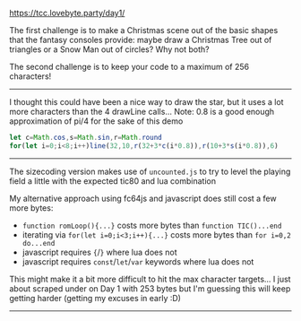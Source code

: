 https://tcc.lovebyte.party/day1/

The first challenge is to make a Christmas scene out of the basic shapes that the fantasy consoles provide: maybe draw a Christmas Tree out of triangles or a Snow Man out of circles? Why not both?

The second challenge is to keep your code to a maximum of 256 characters!

-----

I thought this could have been a nice way to draw the star, but it uses a lot more characters than the 4 drawLine calls...
Note: 0.8 is a good enough approximation of pi/4 for the sake of this demo

```js
let c=Math.cos,s=Math.sin,r=Math.round
for(let i=0;i<8;i++)line(32,10,r(32+3*c(i*0.8)),r(10+3*s(i*0.8)),6)
```

-----

The sizecoding version makes use of ```uncounted.js``` to try to level the playing field a little with the expected tic80 and lua combination

My alternative approach using fc64js and javascript does still cost a few more bytes:

* ```function romLoop(){...}``` costs more bytes than ```function TIC()...end```
* iterating via ```for(let i=0;i<3;i++){...}``` costs more bytes than ```for i=0,2 do...end```
* javascript requires ```{```/```}``` where lua does not
* javascript requires ```const```/```let```/```var``` keywords where lua does not

This might make it a bit more difficult to hit the max character targets... I just about scraped under on Day 1 with 253 bytes but I'm guessing this will keep getting harder (getting my excuses in early :D)

-----
